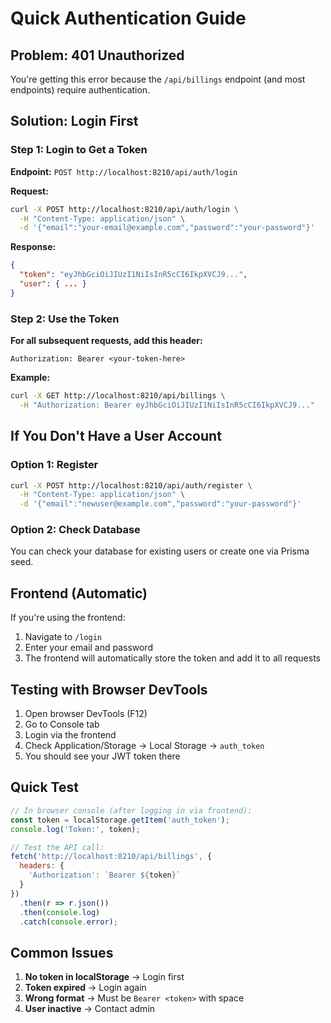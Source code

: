 # Quick Authentication Guide

## Problem: 401 Unauthorized

You're getting this error because the `/api/billings` endpoint (and most endpoints) require authentication.

## Solution: Login First

### Step 1: Login to Get a Token

**Endpoint:** `POST http://localhost:8210/api/auth/login`

**Request:**
```bash
curl -X POST http://localhost:8210/api/auth/login \
  -H "Content-Type: application/json" \
  -d '{"email":"your-email@example.com","password":"your-password"}'
```

**Response:**
```json
{
  "token": "eyJhbGciOiJIUzI1NiIsInR5cCI6IkpXVCJ9...",
  "user": { ... }
}
```

### Step 2: Use the Token

**For all subsequent requests, add this header:**
```
Authorization: Bearer <your-token-here>
```

**Example:**
```bash
curl -X GET http://localhost:8210/api/billings \
  -H "Authorization: Bearer eyJhbGciOiJIUzI1NiIsInR5cCI6IkpXVCJ9..."
```

## If You Don't Have a User Account

### Option 1: Register
```bash
curl -X POST http://localhost:8210/api/auth/register \
  -H "Content-Type: application/json" \
  -d '{"email":"newuser@example.com","password":"your-password"}'
```

### Option 2: Check Database
You can check your database for existing users or create one via Prisma seed.

## Frontend (Automatic)

If you're using the frontend:
1. Navigate to `/login`
2. Enter your email and password
3. The frontend will automatically store the token and add it to all requests

## Testing with Browser DevTools

1. Open browser DevTools (F12)
2. Go to Console tab
3. Login via the frontend
4. Check Application/Storage → Local Storage → `auth_token`
5. You should see your JWT token there

## Quick Test

```javascript
// In browser console (after logging in via frontend):
const token = localStorage.getItem('auth_token');
console.log('Token:', token);

// Test the API call:
fetch('http://localhost:8210/api/billings', {
  headers: {
    'Authorization': `Bearer ${token}`
  }
})
  .then(r => r.json())
  .then(console.log)
  .catch(console.error);
```

## Common Issues

1. **No token in localStorage** → Login first
2. **Token expired** → Login again
3. **Wrong format** → Must be `Bearer <token>` with space
4. **User inactive** → Contact admin

